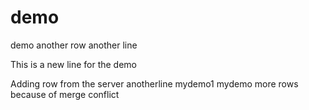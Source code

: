 # demo
demo
another row
another line

This is a new line for the demo

Adding row from the server
anotherline
mydemo1
mydemo
more rows because of merge conflict
